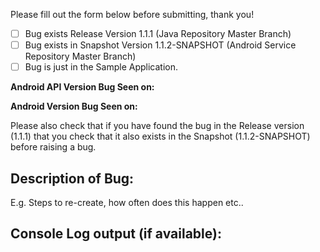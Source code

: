 Please fill out the form below before submitting, thank you!

- [ ] Bug exists Release Version 1.1.1 (Java Repository Master Branch)
- [ ] Bug exists in Snapshot Version 1.1.2-SNAPSHOT (Android Service Repository Master Branch)
- [ ] Bug is just in the Sample Application.

__Android API Version Bug Seen on:__

__Android Version Bug Seen on:__


Please also check that if you have found the bug in the Release version (1.1.1) that you check that it also exists in the Snapshot (1.1.2-SNAPSHOT) before raising a bug.


## Description of Bug:
E.g. Steps to re-create, how often does this happen etc..

## Console Log output (if available):
